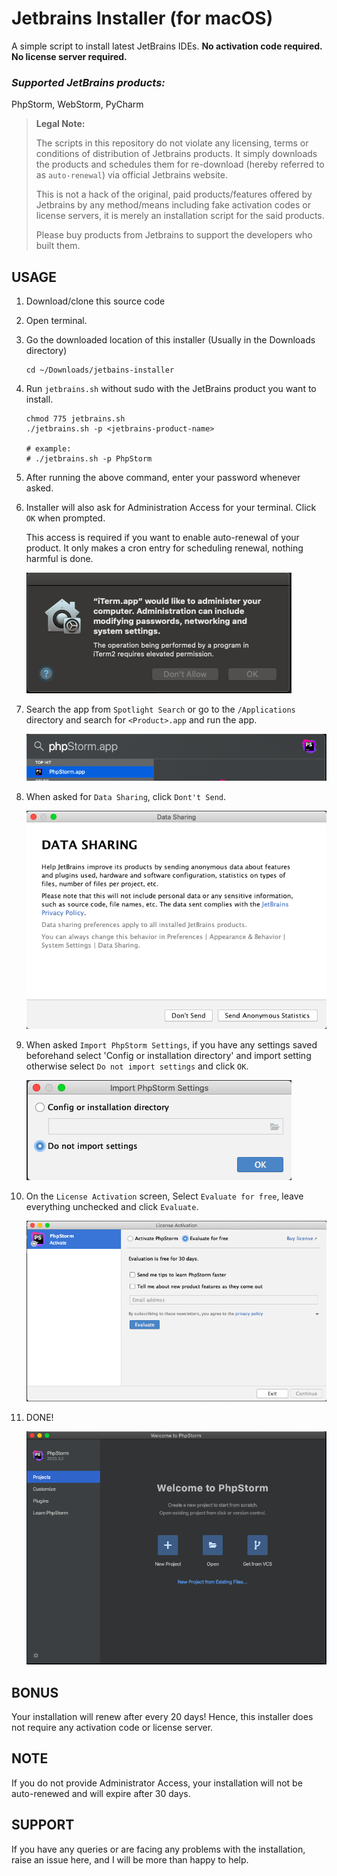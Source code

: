 # Jetbrains Installer (for macOS)

A simple script to install latest JetBrains IDEs. **No activation code required. No license server required.**


### _Supported JetBrains products:_
PhpStorm, WebStorm, PyCharm


> **Legal Note:**
>
> The scripts in this repository do not violate any licensing, terms or conditions of distribution of Jetbrains products. It simply downloads the products and schedules them for re-download (hereby referred to as `auto-renewal`) via official Jetbrains website.
>
> This is not a hack of the original, paid products/features offered by Jetbrains by any method/means including fake activation codes or license servers, it is merely an installation script for the said products.
>
> Please buy products from Jetbrains to support the developers who built them.


## USAGE

1. Download/clone this source code 


2. Open terminal.


3. Go the downloaded location of this installer (Usually in the Downloads directory)
	```shell
	cd ~/Downloads/jetbains-installer
	```
 

4. Run `jetbrains.sh` without sudo with the JetBrains product you want to install.

	```shell
	chmod 775 jetbrains.sh
	./jetbrains.sh -p <jetbrains-product-name>

	# example:
	# ./jetbrains.sh -p PhpStorm
	```


5. After running the above command, enter your password whenever asked.


6. Installer will also ask for Administration Access for your terminal. Click `OK` when prompted.

	This access is required if you want to enable auto-renewal of your product. It only makes a cron entry for scheduling renewal, nothing harmful is done.

   ![screenshots/1.png](https://github.com/craftisan/jetbrains-installer/blob/master/screenshots/1.png)

7. Search the app from `Spotlight Search` or go to the `/Applications` directory and search for `<Product>.app` and run the app.

	![screenshots/2.png](https://github.com/craftisan/jetbrains-installer/blob/master/screenshots/2.png)

8. When asked for `Data Sharing`, click `Dont't Send`.

	![screenshots/3.png](https://github.com/craftisan/jetbrains-installer/blob/master/screenshots/3.png)

9. When asked `Import PhpStorm Settings`, if you have any settings saved beforehand select 'Config or installation directory' and import setting otherwise select `Do not import settings` and click `OK`.

	![screenshots/4.png](https://github.com/craftisan/jetbrains-installer/blob/master/screenshots/4.png)

10. On the `License Activation` screen, Select `Evaluate for free`, leave everything unchecked and click `Evaluate`.

	![screenshots/5.png](https://github.com/craftisan/jetbrains-installer/blob/master/screenshots/5.png)

11. DONE!

	![screenshots/6.png](https://github.com/craftisan/jetbrains-installer/blob/master/screenshots/6.png)

## BONUS
Your installation will renew after every 20 days! Hence, this installer does not require any activation code or license server.

## NOTE
If you do not provide Administrator Access, your installation will not be auto-renewed and will expire after 30 days.

## SUPPORT
If you have any queries or are facing any problems with the installation, raise an issue here, and I will be more than happy to help.
